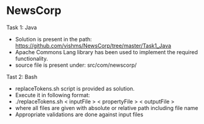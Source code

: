 # NewsCorp

Task 1: Java
* Solution is present in the path: https://github.com/vishms/NewsCorp/tree/master/Task1_Java
* Apache Commons Lang library has been used to implement the required functionality.
* source file is present under: src/com/newscorp/

Tast 2: Bash
* replaceTokens.sh script is provided as solution.
* Execute it in following format:
* ./replaceTokens.sh < inputFile > < propertyFile > < outputFile >
* where all files are given with absolute or relative path including file name
* Appropriate validations are done against input files

